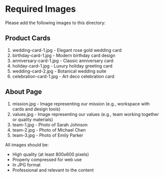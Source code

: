 # Required Images

Please add the following images to this directory:

## Product Cards
1. wedding-card-1.jpg - Elegant rose gold wedding card
2. birthday-card-1.jpg - Modern birthday card design
3. anniversary-card-1.jpg - Classic anniversary card
4. holiday-card-1.jpg - Luxury holiday greeting card
5. wedding-card-2.jpg - Botanical wedding suite
6. celebration-card-1.jpg - Art deco celebration card

## About Page
1. mission.jpg - Image representing our mission (e.g., workspace with cards and design tools)
2. values.jpg - Image representing our values (e.g., team working together or quality materials)
3. team-1.jpg - Photo of Sarah Johnson
4. team-2.jpg - Photo of Michael Chen
5. team-3.jpg - Photo of Emily Parker

All images should be:
- High quality (at least 800x600 pixels)
- Properly compressed for web use
- In JPG format
- Professional and relevant to the content
